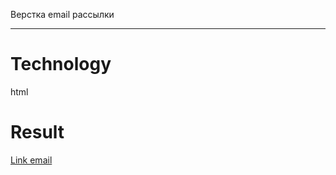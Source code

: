 Верстка email рассылки
<hr>
<h1>Technology</h1>
html
<h1>Result</h1>
<a href="https://drotsyk.github.io/email/email/email.html">Link email</a><br>
